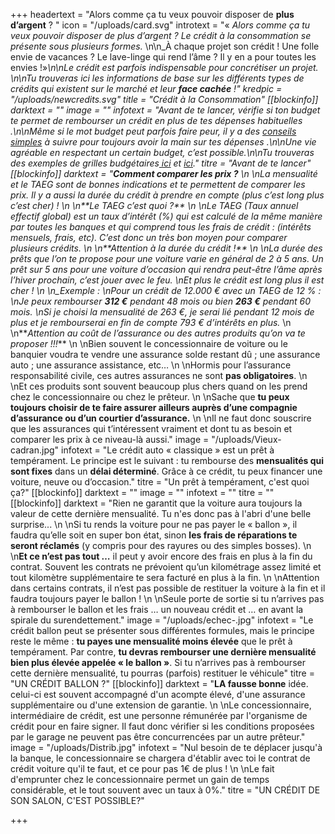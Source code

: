 +++
headertext = "Alors comme ça tu veux pouvoir disposer de **plus d’argent** ? "
icon = "/uploads/card.svg"
introtext = "« _Alors comme ça tu veux pouvoir disposer de plus d’argent ? Le crédit à la consommation se présente sous plusieurs formes._ \n\n_À chaque projet son crédit ! Une folle envie de vacances ? Le lave-linge qui rend l’âme ? Il y en a pour toutes les envies !»_\n\nLe crédit est parfois indispensable pour concrétiser un projet. \n\nTu trouveras ici les informations de base sur les différents types de crédits qui existent sur le marché et leur **face cachée** !"
kredpic = "/uploads/newcredits.svg"
title = "Crédit à la Consommation"
[[blockinfo]]
darktext = ""
image = ""
infotext = "Avant de te lancer, vérifie si ton budget te permet de rembourser un crédit en plus de tes dépenses habituelles .\n\nMême si le mot budget peut parfois faire peur, il y a des [conseils simples](https://www.thebudgetmom.com/) à suivre pour toujours avoir la main sur tes dépenses .\n\nUne vie agréable en respectant un certain budget, c’est possible.\n\nTu trouveras des exemples de grilles budgétaires[ ici](http://socialsante.wallonie.be/surendettement/citoyen/calcul_budget_public/) et [ici](http://www.checkyourbudget.be/spip.php?rubrique27&lang=fr)."
titre = "Avant de te lancer"
[[blockinfo]]
darktext = "**_Comment comparer les prix ?_**  \n  \nLa mensualité et le TAEG sont de bonnes indications et te permettent de comparer les prix. Il y a aussi la durée du crédit à prendre en compte (plus c’est long plus c’est cher) !  \n  \n**_Le TAEG c’est quoi ?_**  \n  \nLe TAEG (Taux annuel effectif global) est un taux d’intérêt (%) qui est calculé de la même manière par toutes les banques et qui comprend tous les frais de crédit : (intérêts mensuels, frais, etc). C’est donc un très bon moyen pour comparer plusieurs crédits.  \n  \n**_Attention à la durée du crédit !_**  \n  \nLa durée des prêts que l’on te propose pour une voiture varie en général de 2 à 5 ans. Un prêt sur 5 ans pour une voiture d’occasion qui rendra peut-être l’âme après l’hiver prochain, c’est jouer avec le feu.  \nEt plus le crédit est long plus il est cher !  \n  \n_Exemple :  \nPour un crédit de 12.000 € avec un TAEG de 12 % :  \nJe peux rembourser **312 €** pendant 48 mois ou bien **263 €** pendant 60 mois.  \nSi je choisi la mensualité de 263 €, je serai lié pendant 12 mois de plus et je rembourserai en fin de compte 793 € d’intérêts en plus._  \n  \n**_Attention au coût de l’assurance ou des autres produits qu’on va te proposer !!!_**  \n  \nBien souvent le concessionnaire de voiture ou le banquier voudra te vendre une assurance solde restant dû ; une assurance auto ; une assurance assistance, etc…  \n  \nHormis pour l’assurance responsabilité civile, ces autres assurances ne sont **pas obligatoires**.  \n  \nEt ces produits sont souvent beaucoup plus chers quand on les prend chez le concessionnaire ou chez le prêteur.  \n  \nSache que **tu peux toujours choisir de te faire assurer ailleurs auprès d’une compagnie d’assurance ou d’un courtier d’assurance.**  \n  \nIl ne faut donc souscrire que les assurances qui t’intéressent vraiment et dont tu as besoin et comparer les prix à ce niveau-là aussi."
image = "/uploads/Vieux-cadran.jpg"
infotext = "Le crédit auto « classique » est un prêt à tempérament. Le principe est le suivant : tu rembourse des **mensualités qui sont fixes** dans un **délai déterminé**. Grâce à ce crédit, tu peux financer une voiture, neuve ou d’occasion."
titre = "Un prêt à tempérament, c'est quoi ça?"
[[blockinfo]]
darktext = ""
image = ""
infotext = ""
titre = ""
[[blockinfo]]
darktext = "Rien ne garantit que la voiture aura toujours la valeur de cette dernière mensualité. Tu n'es donc pas à l'abri d'une belle surprise...  \n  \nSi tu rends la voiture pour ne pas payer le « ballon », il faudra qu’elle soit en super bon état, sinon **les frais de réparations te seront réclamés** (y compris pour des rayures ou des simples bosses).  \n  \n**Et ce n’est pas tout …** il peut y avoir encore des frais en plus à la fin du contrat. Souvent les contrats ne prévoient qu’un kilométrage assez limité et tout kilomètre supplémentaire te sera facturé en plus à la fin.  \n  \nAttention dans certains contrats, il n’est pas possible de restituer la voiture à la fin et il faudra toujours payer le ballon !  \n  \nSeule porte de sortie si tu n’arrives pas à rembourser le ballon et les frais … un nouveau crédit et … en avant la spirale du surendettement."
image = "/uploads/echec-.jpg"
infotext = "Le crédit ballon peut se présenter sous différentes formules, mais le principe reste le même : **tu payes une mensualité moins élevée** que le prêt à tempérament. Par contre, **tu devras rembourser une dernière mensualité bien plus élevée appelée « le ballon »**. Si tu n’arrives pas à rembourser cette dernière mensualité, tu pourras (parfois) restituer le véhicule"
titre = "UN CRÉDIT BALLON ?"
[[blockinfo]]
darktext = "**LA fausse bonne** idée. celui-ci est souvent accompagné d'un acompte élevé, d'une assurance supplémentaire ou d'une extension de garantie.  \n  \nLe concessionnaire, intermédiaire de crédit, est une personne rémunérée par l'organisme de crédit pour en faire signer. Il faut donc vérifier si les conditions proposées par le garage ne peuvent pas être concurrencées par un autre prêteur."
image = "/uploads/Distrib.jpg"
infotext = "Nul besoin de te déplacer jusqu'à la banque, le concessionnaire se chargera d'établir avec toi le contrat de crédit voiture qu'il te faut, et ce pour pas 1€ de plus !  \n‍  \nLe fait d'emprunter chez le concessionnaire permet un gain de temps considérable, et le tout souvent avec un taux à 0%."
titre = "UN CRÉDIT DE SON SALON, C'EST POSSIBLE?"

+++
